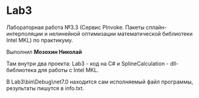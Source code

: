 # Lab3

Лабораторная работа №3.3 (Сервис PInvoke. Пакеты сплайн-интерполяции и нелинейной оптимизации математической библиотеки Intel MKL) по практикуму.

Выполнил **Мозохин Николай**

Там внутри два проекта: Lab3 - код на С# и SplineCalculation - dll-библиотека для работы с Intel MKL. 

В Lab3\bin\Debug\net7.0 находится сам исполняемый файл программы, результаты пишутся в info.txt.
